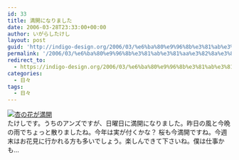 ```yaml
---
id: 33
title: 満開になりました
date: 2006-03-28T23:33:00+00:00
author: いがらしたけし
layout: post
guid: 'http://indigo-design.org/2006/03/%e6%ba%80%e9%96%8b%e3%81%ab%e3%81%aa%e3%82%8a%e3%81%be%e3%81%97%e3%81%9f/'
permalink: '/2006/03/%e6%ba%80%e9%96%8b%e3%81%ab%e3%81%aa%e3%82%8a%e3%81%be%e3%81%97%e3%81%9f/'
redirect_to:
  - https://indigo-design.org/2006/03/%e6%ba%80%e9%96%8b%e3%81%ab%e3%81%aa%e3%82%8a%e3%81%be%e3%81%97%e3%81%9f/
categories:
  - 日々
tags:
  - 日々
---
```

<a href="http://blog-imgs-29.fc2.com/a/r/m/armadillo75/060326a.jpg" target="_blank"><img src="http://blog-imgs-29.fc2.com/a/r/m/armadillo75/060326a.jpg" alt="杏の花が満開" border="0"></a><br />
たけしです。うちのアンズですが、日曜日に満開になりました。昨日の風と今晩の雨でちょっと散りましたね。今年は実が付くかな？
桜も今満開ですね。今週末はお花見に行かれる方も多いでしょう。楽しんできて下さいね。僕は仕事かも…